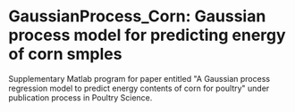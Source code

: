 # GaussianProcess_Corn: Gaussian process model for predicting energy of corn smples
Supplementary Matlab program for paper entitled "A Gaussian process regression model to predict energy contents of corn for poultry" under publication process in Poultry Science.
